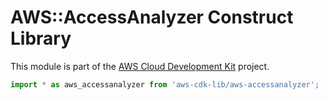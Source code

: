 # AWS::AccessAnalyzer Construct Library


This module is part of the [AWS Cloud Development Kit](https://github.com/aws/aws-cdk) project.

```ts nofixture
import * as aws_accessanalyzer from 'aws-cdk-lib/aws-accessanalyzer';
```
